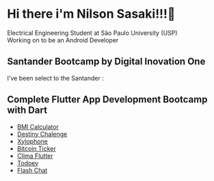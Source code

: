 # Hi there i'm Nilson Sasaki!!!👋

Electrical Engineering Student at São Paulo University (USP)  
Working on to be an Android Developer  

## Santander Bootcamp by Digital Inovation One 

I've been select to the Santander : 
## Complete Flutter App Development Bootcamp with Dart

- [BMI Calculator](https://github.com/nilsonsasaki/bmi-calculator-flutter)
- [Destiny Chalenge](https://github.com/nilsonsasaki/destini-challenge-starting)
- [Xylophone](https://github.com/nilsonsasaki/xylophone-flutter)
- [Bitcoin Ticker](https://github.com/nilsonsasaki/bitcoin-ticker-flutter)
- [Clima Flutter](https://github.com/nilsonsasaki/Clima-Flutter)
- [Todoey](https://github.com/nilsonsasaki/todoey_flutter)
- [Flash Chat](https://github.com/nilsonsasaki/flash-chat-flutter)
<!--
**nilsonsasaki/nilsonsasaki** is a ✨ _special_ ✨ repository because its `README.md` (this file) appears on your GitHub profile.

Here are some ideas to get you started:

- 🔭 I’m currently working on ...
- 🌱 I’m currently learning ...
- 👯 I’m looking to collaborate on ...
- 🤔 I’m looking for help with ...
- 💬 Ask me about ...
- 📫 How to reach me: ...
- 😄 Pronouns: ...
- ⚡ Fun fact: ...
-->
